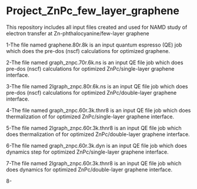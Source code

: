 # Project_ZnPc_few_layer_graphene
This repository includes all input files created and used for NAMD study of electron transfer at Zn-phthalocyanine/few-layer graphene

1-The file named graphene.80r.8k is an input quantum espresso (QE) job which does the pre-dos (nscf) calculations for optimized graphene.

2-The file named graph_znpc.70r.6k.ns is an input QE file job which does pre-dos (nscf) calculations for optimized ZnPc/single-layer graphene interface.

3-The file named 2lgraph_znpc.80r.6k.ns is an input QE file job which does pre-dos (nscf) calculations for optimized ZnPc/double-layer graphene interface.

4-The file named graph_znpc.60r.3k.thnr8 is an input QE file job which does thermalization of for optimized ZnPc/single-layer graphene interface.

5-The file named 2lgraph_znpc.60r.3k.thnr8 is an input QE file job which does thermalization of for optimized ZnPc/double-layer graphene interface.

6-The file named graph_znpc.60r.3k.dyn is an input QE file job which does dynamics step for optimized ZnPc/single-layer graphene interface.

7-The file named 2lgraph_znpc.60r.3k.thnr8 is an input QE file job which does dynamics for optimized ZnPc/double-layer graphene interface.

8-
